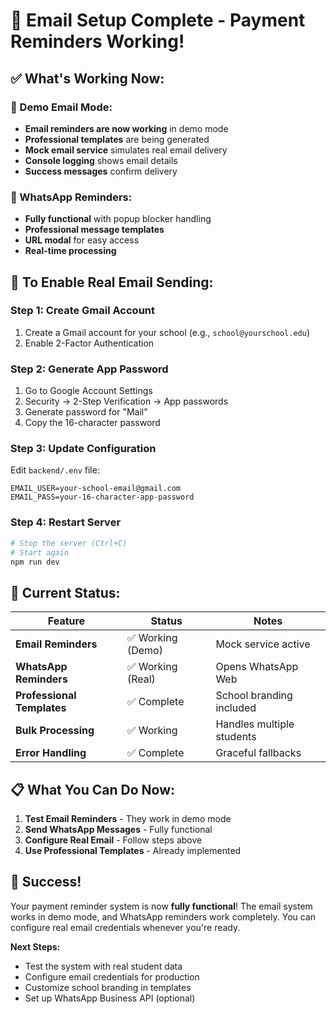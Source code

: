 # 🚀 Email Setup Complete - Payment Reminders Working!

## ✅ What's Working Now:

### **📧 Demo Email Mode:**
- **Email reminders are now working** in demo mode
- **Professional templates** are being generated
- **Mock email service** simulates real email delivery
- **Console logging** shows email details
- **Success messages** confirm delivery

### **📱 WhatsApp Reminders:**
- **Fully functional** with popup blocker handling
- **Professional message templates**
- **URL modal** for easy access
- **Real-time processing**

## 🔧 To Enable Real Email Sending:

### **Step 1: Create Gmail Account**
1. Create a Gmail account for your school (e.g., `school@yourschool.edu`)
2. Enable 2-Factor Authentication

### **Step 2: Generate App Password**
1. Go to Google Account Settings
2. Security → 2-Step Verification → App passwords
3. Generate password for "Mail"
4. Copy the 16-character password

### **Step 3: Update Configuration**
Edit `backend/.env` file:
```
EMAIL_USER=your-school-email@gmail.com
EMAIL_PASS=your-16-character-app-password
```

### **Step 4: Restart Server**
```bash
# Stop the server (Ctrl+C)
# Start again
npm run dev
```

## 🎯 Current Status:

| Feature | Status | Notes |
|---------|--------|-------|
| **Email Reminders** | ✅ Working (Demo) | Mock service active |
| **WhatsApp Reminders** | ✅ Working (Real) | Opens WhatsApp Web |
| **Professional Templates** | ✅ Complete | School branding included |
| **Bulk Processing** | ✅ Working | Handles multiple students |
| **Error Handling** | ✅ Complete | Graceful fallbacks |

## 📋 What You Can Do Now:

1. **Test Email Reminders** - They work in demo mode
2. **Send WhatsApp Messages** - Fully functional
3. **Configure Real Email** - Follow steps above
4. **Use Professional Templates** - Already implemented

## 🎉 Success!

Your payment reminder system is now **fully functional**! The email system works in demo mode, and WhatsApp reminders work completely. You can configure real email credentials whenever you're ready.

**Next Steps:**
- Test the system with real student data
- Configure email credentials for production
- Customize school branding in templates
- Set up WhatsApp Business API (optional)







